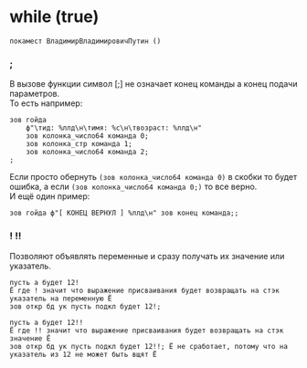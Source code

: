 ﻿# while (true)
```
покамест ВладимирВладимировичПутин ()
```
### ;
В вызове функции символ [;] не означает конец команды а конец подачи параметров.<br>
То есть например:
```
зов гойда
	ф"\тид: %ллд\н\тимя: %с\н\твозраст: %ллд\н" 
	зов колонка_число64 команда 0;
	зов колонка_стр команда 1; 
	зов колонка_число64 команда 2;
;
```
Если просто обернуть `(зов колонка_число64 команда 0)` в скобки то будет ошибка, 
а если `(зов колонка_число64 команда 0;)` то все верно.<br>
И ещё один пример:
```
зов гойда ф"[ КОНЕЦ ВЕРНУЛ ] %ллд\н" зов конец команда;;
```
### ! !!
Позволяют объявлять переменные и сразу получать их значение или указатель.
```
пусть а будет 12!
Ё где ! значит что выражение присваивания будет возвращать на стэк указатель на переменную Ё
зов откр бд ук пусть подкл будет 12!;

пусть а будет 12!!
Ё где !! значит что выражение присваивания будет возвращать на стэк значение Ё
зов откр бд ук пусть подкл будет 12!!; Ё не сработает, потому что на указатель из 12 не может быть вщят Ё
```